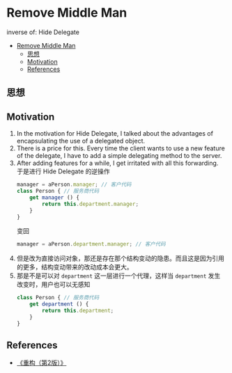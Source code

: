 # Remove Middle Man

inverse of: Hide Delegate


<!-- TOC -->

- [Remove Middle Man](#remove-middle-man)
    - [思想](#思想)
    - [Motivation](#motivation)
    - [References](#references)

<!-- /TOC -->


## 思想


## Motivation
1. In the motivation for Hide Delegate, I talked about the advantages of encapsulating the use of a delegated object. 
2. There is a price for this. Every time the client wants to use a new feature of the delegate, I have to add a simple delegating method to the server. 
3. After adding features for a while, I get irritated with all this forwarding. 于是进行 Hide Delegate 的逆操作
    ```js
    manager = aPerson.manager; // 客户代码
    class Person { // 服务商代码
        get manager () {
            return this.department.manager;
        }
    }
    ```
    变回
    ```js
    manager = aPerson.department.manager; // 客户代码
    ```
4. 但是改为直接访问对象，那还是存在那个结构变动的隐患。而且这是因为引用的更多，结构变动带来的改动成本会更大。
5. 那是不是可以对 `department` 这一层进行一个代理，这样当 `department` 发生改变时，用户也可以无感知
    ```js
    class Person { // 服务商代码
        get department () {
            return this.department;
        }
    }
    ```


## References
* [《重构（第2版）》](https://book.douban.com/subject/33400354/)
